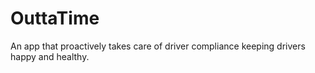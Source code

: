 # OuttaTime
An app that proactively takes care of driver compliance keeping drivers happy and healthy. 
